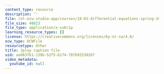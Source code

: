 ```yaml
---
content_type: resource
description: ''
file: /ol-ocw-studio-app/courses/18-03-differential-equations-spring-2010/aa9637b1139b52f5b174787692538267_YVcjNmjHik.vtt
file_size: 48823
file_type: application/x-subrip
learning_resource_types: []
license: https://creativecommons.org/licenses/by-nc-sa/4.0/
ocw_type: OCWFile
resourcetype: Other
title: 3play caption file
uid: aa9637b1-139b-52f5-b174-787692538267
video_metadata:
  youtube_id: null
---
```

